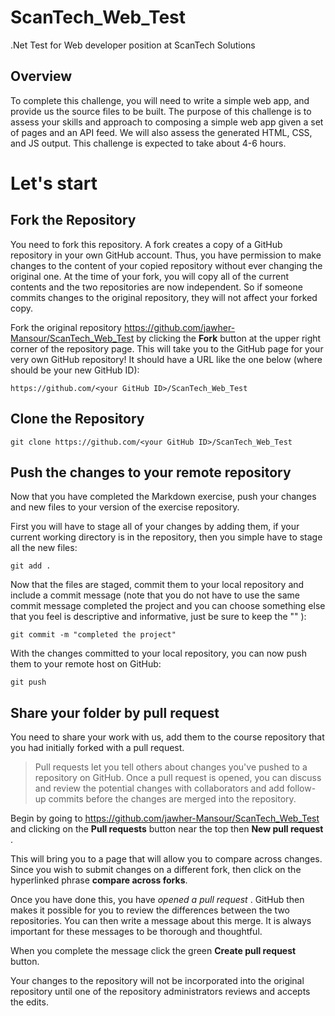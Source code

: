 # ScanTech_Web_Test
.Net Test for Web developer position at ScanTech Solutions

## Overview

To complete this challenge, you will need to write a simple web app, and provide us the source files to be built. The purpose of
this challenge is to assess your skills and approach to composing a simple web app given a set of pages and an API feed. We
will also assess the generated HTML, CSS, and JS output.
This challenge is expected to take about 4-6 hours.

# Let's start
## Fork the Repository
You need to fork this repository. A fork creates a copy of a GitHub repository in your own GitHub account. Thus, you have
permission to make changes to the content of your copied repository without ever changing the original one. At the time of your
fork, you will copy all of the current contents and the two repositories are now independent. So if someone commits changes to
the original repository, they will not affect your forked copy.


Fork the original repository https://github.com/jawher-Mansour/ScanTech_Web_Test by clicking the **Fork** button at the upper
right corner of the repository page.
This will take you to the GitHub page for your very own GitHub repository! It should have a URL like the one below (where <your
GitHub ID> should be your new GitHub ID):
```
https://github.com/<your GitHub ID>/ScanTech_Web_Test
```

## Clone the Repository

```
git clone https://github.com/<your GitHub ID>/ScanTech_Web_Test
```
## Push the changes to your remote repository
Now that you have completed the Markdown exercise, push your changes and new files to your version of the exercise
repository.

First you will have to stage all of your changes by adding them, if your current working directory is in the repository, then you
simple have to stage all the new files:
```
git add .
```
Now that the files are staged, commit them to your local repository and include a commit message (note that you do not have to
use the same commit message completed the project and you can choose something else that you feel is descriptive and
informative, just be sure to keep the "" ):
```
git commit -m "completed the project"
```

With the changes committed to your local repository, you can now push them to your remote host on GitHub:
```
git push
```
## Share your folder by pull request

You need to share your work with us, add them to the course repository that you had initially forked with a pull request.

>Pull requests let you tell others about changes you've pushed to a repository on GitHub. Once a pull request is opened, you
can discuss and review the potential changes with collaborators and add follow-up commits before the changes are
merged into the repository. 

Begin by going to https://github.com/jawher-Mansour/ScanTech_Web_Test and clicking on the **Pull requests** button near the
top then **New pull request** .

This will bring you to a page that will allow you to compare across changes. Since you wish to submit changes on a different fork,
then click on the hyperlinked phrase **compare across forks**.

Once you have done this, you have *opened a pull request* . GitHub then makes it possible for you to review the differences
between the two repositories. You can then write a message about this merge. It is always important for these messages to be
thorough and thoughtful.

When you complete the message click the green **Create pull request** button.

Your changes to the repository will not be incorporated into the original repository until one of the repository administrators
reviews and accepts the edits.
